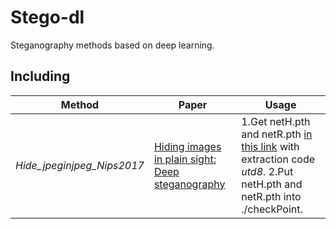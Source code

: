 # Stego-dl
Steganography methods based on deep learning.
## Including
|Method|Paper|Usage|
|---|---|---|
|*Hide_jpeginjpeg_Nips2017*|[Hiding images in plain sight: Deep steganography](https://proceedings.neurips.cc/paper/2017/file/838e8afb1ca34354ac209f53d90c3a43-Paper.pdf)|1.Get netH.pth and netR.pth [in this link](https://pan.baidu.com/s/1G1mobHsVxBkuDQBAZE2wNQ) with extraction code *utd8*.    2.Put netH.pth and netR.pth into ./checkPoint.|
